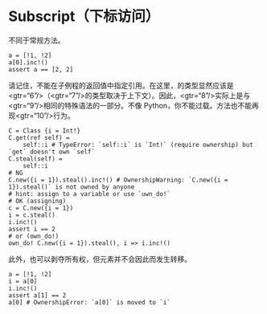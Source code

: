 # Subscript（下标访问）

不同于常规方法。


```erg
a = [!1, !2]
a[0].inc!()
assert a == [2, 2]
```

请记住，不能在子例程的返回值中指定引用。在这里，的类型显然应该是<gtr=“6”/>（<gtr=“7”/>的类型取决于上下文）。因此，<gtr=“8”/>实际上是与<gtr=“9”/>相同的特殊语法的一部分。不像 Python，你不能过载。方法也不能再现<gtr=“10”/>行为。


```erg
C = Class {i = Int!}
C.get(ref self) =
    self::i # TypeError: `self::i` is `Int!` (require ownership) but `get` doesn't own `self`
C.steal(self) =
    self::i
# NG
C.new({i = 1}).steal().inc!() # OwnershipWarning: `C.new({i = 1}).steal()` is not owned by anyone
# hint: assign to a variable or use `uwn_do!`
# OK (assigning)
c = C.new({i = 1})
i = c.steal()
i.inc!()
assert i == 2
# or (own_do!)
own_do! C.new({i = 1}).steal(), i => i.inc!()
```

此外，也可以剥夺所有权，但元素并不会因此而发生转移。


```erg
a = [!1, !2]
i = a[0]
i.inc!()
assert a[1] == 2
a[0] # OwnershipError: `a[0]` is moved to `i`
```

